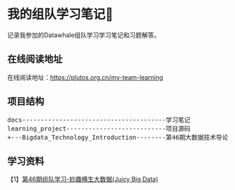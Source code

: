 # 我的组队学习笔记📒
记录我参加的Datawhale组队学习学习笔记和习题解答。

## 在线阅读地址
在线阅读地址：https://plutos.org.cn/my-team-learning

## 项目结构
<pre>
docs---------------------------------------学习笔记
learning_project---------------------------项目源码
+---Bigdata_Technology_Introduction--------第46期大数据技术导论学习
</pre>

## 学习资料
【1】[第46期组队学习-妙趣横生大数据(Juicy Big Data)](https://datawhalechina.github.io/juicy-bigdata)  